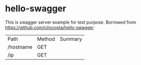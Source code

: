 # hello-swagger
This is swagger server example for test purpose. Borrowed from https://github.com/cirocosta/hello-swagger

<table><tr><td>Path</td><td>Method</td><td>Summary</td></tr><tr><td>/hostname</td><td>GET</td><td></td></tr><tr><td>/ip</td><td>GET</td><td></td></tr></table>
